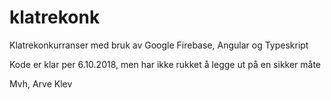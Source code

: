 # klatrekonk
Klatrekonkurranser med bruk av Google Firebase, Angular og Typeskript

Kode er klar per 6.10.2018, men har ikke rukket å legge ut på en sikker måte

Mvh, Arve Klev
